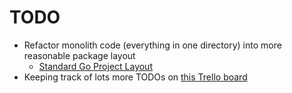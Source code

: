 # TODO

- Refactor monolith code (everything in one directory) into more reasonable package layout
  - [Standard Go Project Layout](https://github.com/golang-standards/project-layout)
- Keeping track of lots more TODOs on [this Trello board](https://trello.com/b/e4ZeAJp4/restful-http-api)
